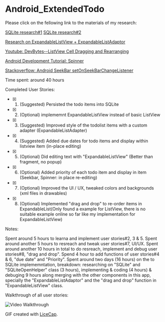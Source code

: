 # Android_ExtendedTodo

Please click on the fellowing link to the materials of my research:

[SQLite research#1](http://www.tutorialspoint.com/sqlite/sqlite_delete_query.htm)
[SQLite research#2](http://hmkcode.com/android-simple-sqlite-database-tutorial/)

[Research on ExpandableListView + ExpandableListAdaptor](http://examples.javacodegeeks.com/android/core/ui/expandablelistview/android-expandablelistview-example/)

[Youtube: DevBytes--ListView Cell Dragging and Rearranging](https://www.youtube.com/watch?v=_BZIvjMgH-Q)

[Android Development Tutorial: Spinner](http://developer.android.com/guide/topics/ui/controls/spinner.html)

[Stackoverflow: Android SeekBar setOnSeekBarChangeListener](http://stackoverflow.com/questions/8956218/android-seekbar-setonseekbarchangelistener)

Time spent: around 40 hours

Completed User Stories:

* [x] 1. (Suggested) Persisted the todo items into SQLite
* [x] 2. (Optional)  implememnt ExpandableListView instead of basic ListView
* [x] 3. (Suggested) Improved style of the todolist items with a custom adapter (ExpandableListAdapter)
* [x] 4. (Suggested) Added due dates for todo items and display within listview item (in-place editing)
* [x] 5. (Optional)  Did editing text with "ExpandableListView" (Better than fragment, no popup)
* [x] 6. (Optional)  Added priority of each todo item and display in item (Seekbar, Spinner: in place re-editing)
* [x] 7. (Optional)  Improved the UI / UX, tweaked colors and backgrounds (xml files in drawables)
* [x] 8. (Optional)  Implemented "drag and drop" to re-order items in ExpandableList(Only found a example for ListView, there is no suitable example online so far like my implementation for ExpandableListView)
 
Notes:

Spent around 5 hours to learna and implement user stories#2, 3 & 5. Spent around another 5 hours to resreach and tweak user stories#7, UI/UX. Spent around another 10 hours in total to do resreach, implement and debug user stories#8, "drag and drop". Spend 4 hour to add functions of user stories#4 & 6, "due date" and "Priority". Spent around two days (16 hours) on the to SQLite implememntation, breakdown: researching on "SQLite" and "SQLiteOpenHelper" class (3 hours), implementing & coding (4 hours) & debuging 9 hours along merging with the other components in this app, specially the "ExpandableListAdaptor" and the "drag and drop" function in "ExpandableListView" class.

Walkthrough of all user stories:

![Video Walkthrough](https://cloud.githubusercontent.com/assets/10843448/6682283/79dd0982-cc33-11e4-92a6-54c663765667.gif)

GIF created with [LiceCap](http://www.cockos.com/licecap/).
